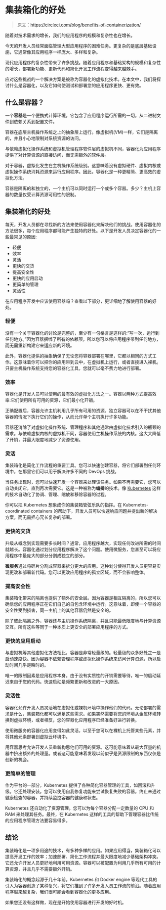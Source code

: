 # 集装箱化的好处

> 原文：<https://circleci.com/blog/benefits-of-containerization/>

随着对技术需求的增长，我们的应用程序的规模和复杂性也在增长。

今天的开发人员经常面临管理大型应用程序的困难任务。更复杂的是底层基础设施，它通常像其应用程序一样庞大、多样和复杂。

现代应用程序的复杂性带来了许多挑战。随着应用程序和基础架构的规模和复杂性的增长，部署新功能、更新代码和简化开发工作流程变得越来越棘手。

应对这些挑战的一个解决方案是被称为容器化的虚拟化技术。在本文中，我们将探讨什么是容器化，以及它如何使测试和部署您的应用程序更快、更有效。

## 什么是容器？

一个**容器**是一个便携式计算环境。它包含了应用程序运行所需的一切，从二进制文件到依赖关系到配置文件。

容器在底层主机操作系统之上的抽象层上运行。像虚拟机(VM)一样，它们是隔离的，并且小心地限制对系统资源的访问。

与依赖虚拟化操作系统和虚拟机管理程序软件层的虚拟机不同，容器化为应用程序提供了对计算资源的直接访问，而无需额外的软件层。

对于容器，虚拟化发生在主机操作系统级别。这意味着没有虚拟硬件、虚拟内核或虚拟操作系统消耗资源来运行应用程序。因此，容器化是一种更精简、更高效的虚拟化方法。

容器是隔离的和独立的，一个主机可以同时运行一个或多个容器。多少？主机上容器的数量仅受计算资源可用性的限制。

## 集装箱化的好处

每天，开发人员都在寻找新的方法来使用容器化来解决他们的挑战。使用容器化的方法很多，每个应用程序都可能产生独特的好处。以下是开发人员决定容器化的一些最常见的原因:

*   轻便
*   效率
*   灵活
*   更快的交货
*   提高安全性
*   更快的应用启动
*   更简单的管理
*   灵活性

在应用程序开发中应该使用容器吗？查看以下部分，更详细地了解使用容器的好处。

### 轻便

没有一个关于容器化的讨论是完整的，至少有一句格言是这样的:“写一次，运行到任何地方。”因为容器捆绑了所有的依赖项，所以您可以将应用程序带到任何地方，而无需重新构建它来适应新的环境。

此外，容器化提供的抽象确保了无论您将容器部署在哪里，它都以相同的方式工作。这意味着你可以把你的应用带到云中，在虚拟机上运行，或者直接进入裸机。只要主机操作系统支持您的容器化工具，您就可以毫不费力地进行部署。

### 效率

容器化是开发人员可以使用的最有效的虚拟化方法之一。容器以两种方式提高效率:它们使用所有可用的资源，它们最小化开销。

正确配置后，容器允许主机利用几乎所有可用的资源。独立容器可以在不干扰其他容器的情况下执行它们的操作，从而允许单个主机执行许多功能。

容器还消除了对虚拟化操作系统、管理程序和其他通常由虚拟化技术引入的瓶颈的需求。与依赖虚拟内核的虚拟机不同，容器使用主机操作系统的内核。这大大降低了开销，并最大限度地减少了资源使用。

### 灵活

集装箱化是简化工作流程的重要工具。您可以快速创建容器，将它们部署到任何环境中，在那里它们可以用于解决许多不同的 DevOps 挑战。

当任务出现时，您可以快速开发一个容器来处理该任务。如果不再需要它，您可以自动关闭它，直到再次需要它。这是一种被称为**编排**的技术。像 [Kubernetes](https://circleci.com/blog/do-i-really-need-kubernetes/) 这样的技术自动化了协调、管理、缩放和移除容器的过程。

你可以把 Kubernetes 想象成你的集装箱管弦乐队的指挥。在 Kubernetes-coordinated containers 的帮助下，开发人员可以快速响应问题并提出新的解决方案，而无需担心冗长复杂的部署。

### 更快的交货

升级从概念到实现需要多长时间？通常，应用程序越大，实现任何改进所需的时间就越长。容器化通过划分应用程序解决了这个问题。使用微服务，您甚至可以将应用程序中最庞大的部分分割成独立的部分。

**微服务**通过将碎片分割成容器来拆分更大的应用。这种划分使得开发人员更容易实现更改和部署新代码。您可以更改应用程序的孤立区域，而不会影响整体。

### 提高安全性

集装箱化带来的隔离也提供了额外的安全层。因为容器是相互隔离的，所以您可以确信您的应用程序正在它们自己的自包含环境中运行。这意味着，即使一个容器的安全性受到损害，同一主机上的其他容器仍然是安全的。

除了彼此隔离之外，容器还与主机操作系统隔离，并且只能最低限度地与计算资源交互。所有这些等同于一种本质上更安全的部署应用程序的方式。

### 更快的应用启动

与虚拟机等其他虚拟化方法相比，容器是非常轻量级的。轻量级的众多好处之一是启动速度快。因为容器不依赖管理程序或虚拟化操作系统来访问计算资源，所以启动时间几乎是瞬时的。

唯一的限制因素是应用程序本身。由于没有实质性的开销需要等待，唯一的启动延迟来自于您的代码。快速启动是频繁更新和改进的一大原因。

### 灵活性

容器化允许开发人员灵活地在虚拟化或裸机环境中操作他们的代码。无论部署的需求是什么，集装箱化都可以满足这些需求。如果突然需要将您的环境从金属环境转换到虚拟环境，或者相反，您的容器化应用程序已经准备好进行转换。

使用微服务的容器化应用变得如此灵活，以至于您可以在裸机上托管某些元素，并将其他元素部署到虚拟云环境中。

用容器思考允许开发人员重新构思他们可用的资源。这可能意味着从最大容量的机器中挤出额外的处理量。或者这可能意味着发现以前似乎是资源限制的东西仅仅是创新的机会。

### 更简单的管理

作为平台的一部分，Kubernetes 提供了各种简化容器管理的工具，如回滚和升级。它还处理安装。您可以使用自我修复功能来尝试恢复失败的容器，终止未通过健康检查的容器，并持续监控容器的健康和状态。

Kubernetes 还自动化了资源管理。您可以为每个容器分配一定数量的 CPU 和 RAM 来处理其任务。最终，在 Kubernetes 这样的工具的帮助下管理容器比传统的应用程序管理方法要容易得多。

## 结论

集装箱化是一项多用途的技术，有多种多样的应用。如果应用得当，集装箱化可以提高开发工作的效率；加速部署、简化工作流程并最大限度地减少基础架构冲突。它还允许开发人员更好地利用可用资源。容器可以被配置为利用几乎所有可用的计算资源，并且几乎不需要额外开销。

集装箱化的概念起源于几十年前。Kubernetes 和 Docker engine 等现代工具的引入为容器创造了某种复兴，将它们推到了许多开发人员工作流的前沿。随着应用程序越来越复杂，我们很可能会看到容器化的更多应用。

如果您还没有这样做，现在是开始使用容器进行开发的好时机。